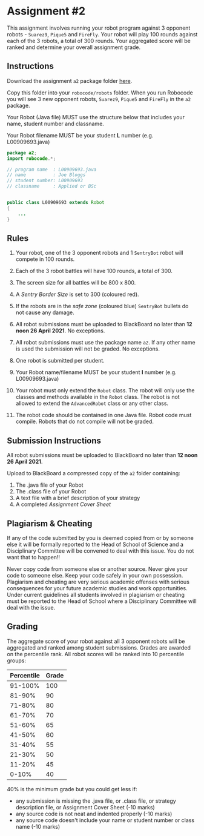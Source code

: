# Assignment #2

This assignment involves running your robot program against 3 opponent robots - ``Suarez9``, ``Pique5`` and ``FireFly``.
Your robot will play 100 rounds against each of the 3 robots, a total of 300 rounds.  Your aggregated score will be ranked and determine your overall assignment grade.

## Instructions 

Download the assignment ``a2`` package folder [here](https://github.com/barcaxi/PSOL2021/blob/main/assignments/a2.zip?raw=true).

Copy this folder into your ``robocode/robots`` folder.  When you run Robocode you will see 3 new opponent robots, ``Suarez9``, ``Pique5`` and ``FireFly`` in the ``a2`` package.

Your Robot (Java file) MUST use the structure below that includes your name, student number and classname.

Your Robot filename MUST be your student **L** number (e.g. L00909693.java)

```java
package a2;
import robocode.*;

// program name  : L00909693.java
// name          : Joe Bloggs
// student number: L00909693
// classname     : Applied or BSc 


public class L00909693 extends Robot
{
	...
}

```


## Rules

1. Your robot, one of the 3 opponent robots and 1 ``SentryBot`` robot will compete in 100 rounds.

2. Each of the 3 robot battles will have 100 rounds, a total of 300.

3. The screen size for all battles will be 800 x 800. 

4. A *Sentry Border Size* is set to 300 (coloured red).

5. If the robots are in the *safe zone* (coloured blue) ``SentryBot`` bullets do not cause any damage.

6. All robot submissions must be uploaded to BlackBoard no later than **12 noon 26 April 2021**. No exceptions.

7. All robot submissions must use the package name ``a2``.  If any other name is used the submission will not be graded. No exceptions.

8. One robot is submitted per student. 

9.  Your Robot name/filename MUST be your student **l** number (e.g. L00909693.java)

10. Your robot must only extend the ``Robot`` class. The robot will only use the classes and methods available in the ``Robot`` class.   The robot is not allowed to extend the ``AdvancedRobot`` class or any other class.

11. The robot code should be contained in one Java file.  Robot code must compile. Robots that do not compile will not be graded. 


## Submission Instructions

All robot submissions must be uploaded to BlackBoard no later than **12 noon 26 April 2021**. 

Upload to BlackBoard a compressed copy of the ``a2`` folder containing:
1.  The .java file of your Robot
1.  The .class file of your Robot
1.  A text file with a brief description of your strategy
1.  A completed *Assignment Cover Sheet*



## Plagiarism & Cheating

If any of the code submitted by you is deemed copied from or by someone else it will be formally reported to the Head of School of Science and a Disciplinary Committee will be convened to deal with this issue. You do not want that to happen!!

Never copy code from someone else or another source. Never give your code to someone else. Keep your code safely in your own possession. Plagiarism and cheating are very serious academic offenses with serious consequences for your future academic studies and work opportunities. Under current guidelines all students involved in plagiarism or cheating must be reported to the Head of School where a Disciplinary Committee will deal with the issue.


## Grading

The aggregate score of your robot against all 3 opponent robots will be aggregated and ranked among student submissions.
Grades are awarded on the percentile rank.
All robot scores will be ranked into 10 percentile groups:


| Percentile | Grade |
|------------|-------|
|91-100%     | 100   |
|81-90%      | 90    |
|71-80%      | 80    |
|61-70%      | 70    |
|51-60%      | 65    |
|41-50%      | 60    |
|31-40%      | 55    |
|21-30%      | 50    |
|11-20%      | 45    |
|0-10%       | 40    |

40% is the minimum grade but you could get less if:
- any submission is missing the .java file, or .class file,  or strategy description file, or Assignment Cover Sheet (-10 marks)
- any source code is not neat and indented properly (-10 marks)
- any source code doesn't include your name or student number or class name (-10 marks)

